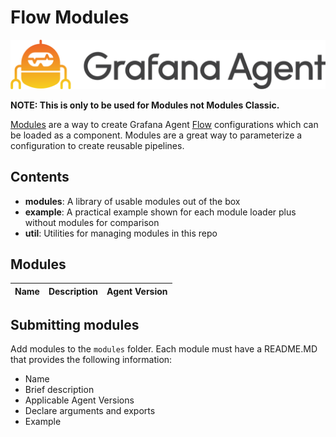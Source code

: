 # Flow Modules

<p align="center"><img src="assets/logo_and_name.png" alt="Grafana Agent logo"></p>

**NOTE: This is only to be used for Modules not Modules Classic.**

[Modules](https://grafana.com/docs/agent/latest/flow/concepts/modules/) are a way to create Grafana Agent [Flow](https://grafana.com/docs/agent/latest/flow/) configurations which can be loaded as a component. Modules are a great way to parameterize a configuration to create reusable pipelines.

## Contents

-   **modules**: A library of usable modules out of the box
-   **example**: A practical example shown for each module loader plus without modules for comparison
-   **util**: Utilities for managing modules in this repo

## Modules

| Name |  Description | Agent Version |
| ---- |  ----------- | ------------- |

## Submitting modules

Add modules to the `modules` folder. Each module must have a README.MD that provides the following information:
* Name
* Brief description
* Applicable Agent Versions
* Declare arguments and exports
* Example
